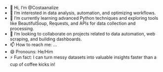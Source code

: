 - 👋 Hi, I’m @Costaanalize  
- 👀 I’m interested in data analysis, automation, and optimizing workflows.  
- 🌱 I’m currently learning advanced Python techniques and exploring tools like BeautifulSoup, Requests, and APIs for data collection and processing.  
- 💞️ I’m looking to collaborate on projects related to data automation, web scraping, and building dashboards.  
- 📫 How to reach me: ...
- 😄 Pronouns: He/Him  
- ⚡ Fun fact: I can turn messy datasets into valuable insights faster than a cup of coffee kicks in!  
